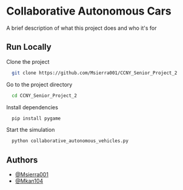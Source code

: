 
# Collaborative Autonomous Cars

A brief description of what this project does and who it's for




## Run Locally

Clone the project

```bash
  git clone https://github.com/Msierra001/CCNY_Senior_Project_2
```

Go to the project directory

```bash
  cd CCNY_Senior_Project_2
```

Install dependencies

```bash
  pip install pygame
```

Start the simulation

```bash
  python collaborative_autonomous_vehicles.py
```


## Authors

- [@Msierra001](https://github.com/Msierra001)
- [@Mkan104](https://github.com/MKhan104)

